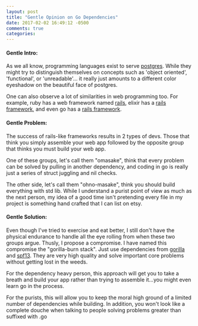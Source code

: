 ```yaml
---
layout: post
title: "Gentle Opinion on Go Dependencies"
date: 2017-02-02 16:49:12 -0500
comments: true
categories:
---
```


#### Gentle Intro:

As we all know, programming languages exist to serve [postgres](https://www.postgresql.org/). While they might try to distinguish themselves on concepts such as 'object oriented', 'functional', or 'unreadable'... it really just amounts to a different color eyeshadow on the beautiful face of postgres.  
  
One can also observe a lot of similarities in web programming too. For example, ruby has a web framework named [rails](http://rubyonrails.org/), elixir has a [rails framework](http://www.phoenixframework.org/), and even go has a [rails framework](http://gobuffalo.io/).  

#### Gentle Problem:
  
The success of rails-like frameworks results in 2 types of devs. Those that think you simply assemble your web app followed by the opposite group that thinks you must build your web app. 
  
One of these groups, let's call them "omasake", think that every problem can be solved by pulling in another dependency, and coding in go is really just a series of struct juggling and nil checks.  
  
The other side, let's call them "ohno-masake", think you should build everything with std lib. While I understand a purist point of view as much as the next person, my idea of a good time isn't pretending every file in my project is something hand crafted that I can list on etsy.

#### Gentle Solution:
  
Even though I've tried to exercise and eat better, I still don't have the physical endurance to handle all the eye rolling from when these two groups argue. Thusly, I propose a compromise. I have named this compromise the "gorilla-burn stack". Just use dependencies from [gorilla](http://www.gorillatoolkit.org/) and [spf13](https://github.com/spf13). They are very high quality and solve important core problems without getting lost in the weeds.  
  
For the dependency heavy person, this approach will get you to take a breath and build your app rather than trying to assemble it...you might even learn go in the process.
  
For the purists, this will allow you to keep the moral high ground of a limited number of dependencies while building. In addition, you won't look like a complete douche when talking to people solving problems greater than suffixed with .go
